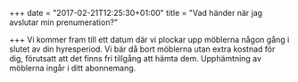 +++
date = "2017-02-21T12:25:30+01:00"
title = "Vad händer när jag avslutar min prenumeration?"

+++
Vi kommer fram till ett datum där vi plockar upp möblerna någon gång i slutet av din hyresperiod. Vi bär då bort möblerna utan extra kostnad för dig, förutsatt att det finns fri tillgång att hämta dem. Upphämtning av möblerna ingår i ditt abonnemang.